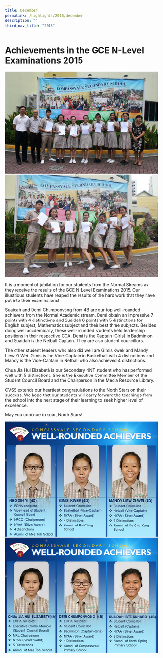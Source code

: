 ```yaml
---
title: December
permalink: /highlights/2015/december
description: ""
third_nav_title: "2015"
---
```

# Achievements in the GCE N-Level Examinations 2015
![](/images/IMG_9895.jpeg)
![](/images/IMG_9898.jpeg)

It is a moment of jubilation for our students from the Normal Streams as they receive the results of the GCE N-Level Examinations 2015. Our illustrious students have reaped the results of the hard work that they have put into their examinations!

Suaidah and Demi Chumponvong from 4B are our top well-rounded achievers from the Normal Academic stream. Demi obtain an impressive 7 points with 4 distinctions and Suaidah 8 points with 5 distinctions for English subject, Mathematics subject and their best three subjects. Besides doing well academically, these well-rounded students held leadership positions in their respective CCA. Demi is the Captain (Girls) in Badminton and Suaidah is the Netball Captain. They are also student councillors.

The other student leaders who also did well are Gimis Kwek and Mandy Liew Zi Wei. Gimis is the Vice-Captain in Basketball with 4 distinctions and Mandy is the Vice-Captain in Netball who also achieved 4 distinctions.

Chua Jia Hui Elizabeth is our Secondary 4NT student who has performed well with 5 distinctions. She is the Executive Committee Member of the Student Council Board and the Chairperson in the Media Resource Library.

CVSS extends our heartiest congratulations to the North Stars on their success. We hope that our students will carry forward the teachings from the school into the next stage of their learning to seek higher level of excellence.

May you continue to soar, North Stars!

![](/images/Slide4.jpeg)
![](/images/Slide3.jpeg)